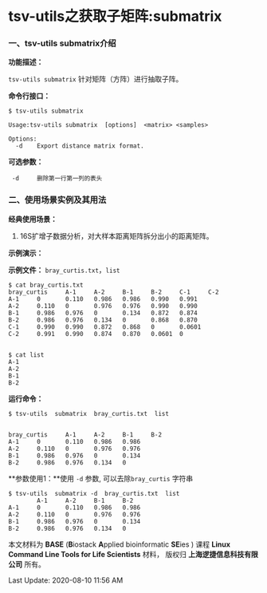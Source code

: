 # tsv-utils之获取子矩阵:submatrix

### 一、tsv-utils submatrix介绍

**功能描述：**

`tsv-utils submatrix` 针对矩阵（方阵）进行抽取子阵。

**命令行接口：**

    $ tsv-utils submatrix
    
    Usage:tsv-utils submatrix  [options]  <matrix> <samples>
    
    Options:
      -d    Export distance matrix format.

**可选参数：**

```
 -d		删除第一行第一列的表头
```



### 二、使用场景实例及其用法

**经典使用场景：**

1. 16S扩增子数据分析，对大样本距离矩阵拆分出小的距离矩阵。


**示例演示：**

**示例文件：**  `bray_curtis.txt`，`list`

    $ cat bray_curtis.txt
    bray_curtis     A-1     A-2     B-1     B-2     C-1     C-2
    A-1     0       0.110   0.986   0.986   0.990   0.991
    A-2     0.110   0       0.976   0.976   0.990   0.990
    B-1     0.986   0.976   0       0.134   0.872   0.874
    B-2     0.986   0.976   0.134   0       0.868   0.870
    C-1     0.990   0.990   0.872   0.868   0       0.0601
    C-2     0.991   0.990   0.874   0.870   0.0601  0


    $ cat list
    A-1
    A-2
    B-1
    B-2


**运行命令：**

    $ tsv-utils  submatrix  bray_curtis.txt  list


    bray_curtis     A-1     A-2     B-1     B-2
    A-1     0       0.110   0.986   0.986
    A-2     0.110   0       0.976   0.976
    B-1     0.986   0.976   0       0.134
    B-2     0.986   0.976   0.134   0

**参数使用1：**使用 `-d` 参数, 可以去除`bray_curtis` 字符串

    $ tsv-utils  submatrix -d  bray_curtis.txt  list
            A-1     A-2     B-1     B-2
    A-1     0       0.110   0.986   0.986
    A-2     0.110   0       0.976   0.976
    B-1     0.986   0.976   0       0.134
    B-2     0.986   0.976   0.134   0



本文材料为 **BASE** (**B**iostack **A**pplied bioinformatic **SE**ies ) 课程 **Linux Command Line Tools for Life Scientists** 材料， 版权归 **上海逻捷信息科技有限公司** 所有。

Last Update: 2020-08-10 11:56 AM